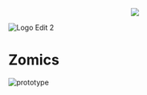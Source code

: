 <p align="center">
  <img src="https://user-images.githubusercontent.com/97570002/230484096-5ca93998-dcdd-4d90-858a-ad0d53b8802f.png" />
</p>



![Logo Edit 2](https://user-images.githubusercontent.com/97570002/230484096-5ca93998-dcdd-4d90-858a-ad0d53b8802f.png)


#       Zomics
![prototype](https://user-images.githubusercontent.com/46846848/230488725-da87b03d-4449-4e4b-b301-8ceb7ad8f2b4.png)
